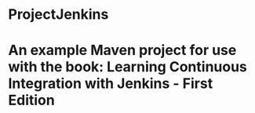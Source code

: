 # ProjectJenkins

# An example Maven project for use with the book: Learning Continuous Integration with Jenkins - First Edition
